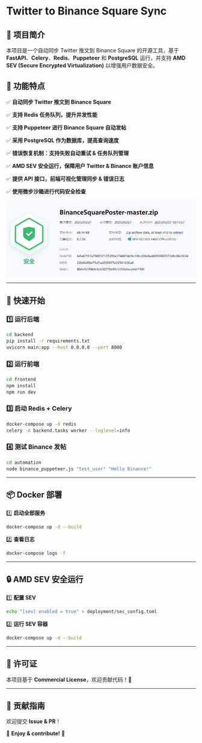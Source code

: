 # Twitter to Binance Square Sync

## 🚀 项目简介
本项目是一个自动同步 Twitter 推文到 Binance Square 的开源工具，基于 **FastAPI**、**Celery**、**Redis**、**Puppeteer** 和 **PostgreSQL** 运行，并支持 **AMD SEV (Secure Encrypted Virtualization)** 以增强用户数据安全。

## 🎯 功能特点
✅ **自动同步 Twitter 推文到 Binance Square**

✅ **支持 Redis 任务队列，提升并发性能**

✅ **支持 Puppeteer 进行 Binance Square 自动发帖**

✅ **采用 PostgreSQL 作为数据库，提高查询速度**

✅ **错误恢复机制：支持失败自动重试 & 任务队列管理**

✅ **AMD SEV 安全运行，保障用户 Twitter & Binance 账户信息**

✅ **提供 API 接口，前端可视化管理同步 & 错误日志**

✅ **使用微步沙箱进行代码安全检查**

<img src="weibu.png" alt="微步报告" />

---

## 📌 快速开始
### **1️⃣ 运行后端**
```bash
cd backend
pip install -r requirements.txt
uvicorn main:app --host 0.0.0.0 --port 8000
```

### **2️⃣ 运行前端**
```bash
cd frontend
npm install
npm run dev
```

### **3️⃣ 启动 Redis + Celery**
```bash
docker-compose up -d redis
celery -A backend.tasks worker --loglevel=info
```

### **4️⃣ 测试 Binance 发帖**
```bash
cd automation
node binance_puppeteer.js "test_user" "Hello Binance!"
```

---

## 📦 Docker 部署
1️⃣ **启动全部服务**
```bash
docker-compose up -d --build
```
2️⃣ **查看日志**
```bash
docker-compose logs -f
```

---

## 🔒 AMD SEV 安全运行
1️⃣ **配置 SEV**
```bash
echo "[sev] enabled = true" > deployment/sec_config.toml
```
2️⃣ **运行 SEV 容器**
```bash
docker-compose up -d --build
```

---

## 📜 许可证
本项目基于 **Commercial License**，欢迎贡献代码！🎯

---

## 🤝 贡献指南
欢迎提交 **Issue & PR**！

🚀 **Enjoy & contribute!** 🎉

